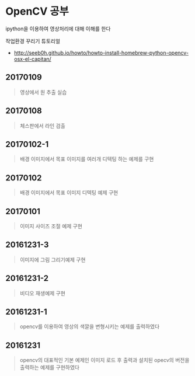 # OpenCV 공부 

ipython을 이용하여 영상처리에 대해 이해를 한다

작업환경 꾸리기 튜토리얼
- http://seeb0h.github.io/howto/howto-install-homebrew-python-opencv-osx-el-capitan/

## 20170109
>영상에서 원 추출 실습

## 20170108
>체스판에서 라인 검출

## 20170102-1
>배경 이미지에서 목표 이미지를 여러개 디텍팅 하는 예제를 구현

## 20170102
>배경 이미지에서 목표 이미지 디텍팅 예제 구현

## 20170101
>이미지 사이즈 조절 예제 구현

## 20161231-3
>이미지에 그림 그리기예제 구현

## 20161231-2
>비디오 재생예제 구현

## 20161231-1
>opencv를 이용하여 영상의 색깔을 변형시키는 예제를 출력하였다

## 20161231
>opencv의 대표적인 기본 예제인 이미지 로드 후 출력과
>설치된 opecv의 버전을 출력하는 예제를 구현하였다

